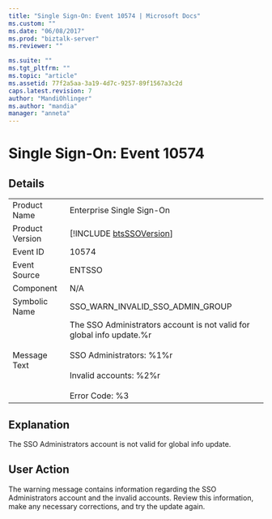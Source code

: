 ```yaml
---
title: "Single Sign-On: Event 10574 | Microsoft Docs"
ms.custom: ""
ms.date: "06/08/2017"
ms.prod: "biztalk-server"
ms.reviewer: ""

ms.suite: ""
ms.tgt_pltfrm: ""
ms.topic: "article"
ms.assetid: 77f2a5aa-3a19-4d7c-9257-89f1567a3c2d
caps.latest.revision: 7
author: "MandiOhlinger"
ms.author: "mandia"
manager: "anneta"
---
```

# Single Sign-On: Event 10574
## Details  
  
|                 |                                                                                                                                                                          |
|-----------------|--------------------------------------------------------------------------------------------------------------------------------------------------------------------------|
|  Product Name   |                                                                        Enterprise Single Sign-On                                                                         |
| Product Version |                                                       [!INCLUDE [btsSSOVersion](../includes/btsssoversion-md.md)]                                                        |
|    Event ID     |                                                                                  10574                                                                                   |
|  Event Source   |                                                                                  ENTSSO                                                                                  |
|    Component    |                                                                                   N/A                                                                                    |
|  Symbolic Name  |                                                                     SSO_WARN_INVALID_SSO_ADMIN_GROUP                                                                     |
|  Message Text   | The SSO Administrators account is not valid for global info update.%r<br /><br /> SSO Administrators: %1%r<br /><br /> Invalid accounts: %2%r<br /><br /> Error Code: %3 |
  
## Explanation  
 The SSO Administrators account is not valid for global info update.  
  
## User Action  
 The warning message contains information regarding the SSO Administrators account and the invalid accounts. Review this information, make any necessary corrections, and try the update again.